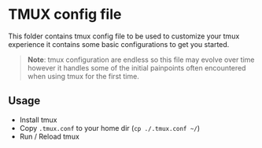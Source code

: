 # TMUX config file

This folder contains tmux config file to be used to customize your tmux experience
it contains some basic configurations to get you started.

> __Note__: tmux configuration are endless so this file may evolve over time however
it handles some of the initial painpoints often encountered when using tmux for the first time.

## Usage
- Install tmux
- Copy `.tmux.conf` to your home dir (`cp ./.tmux.conf ~/`)
- Run / Reload tmux

